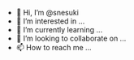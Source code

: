 - 👋 Hi, I’m @snesuki
- 👀 I’m interested in ...
- 🌱 I’m currently learning ...
- 💞️ I’m looking to collaborate on ...
- 📫 How to reach me ...

<!---
snesuki/snesuki is a ✨ special ✨ repository because its `README.md` (this file) appears on your GitHub profile.
You can click the Preview link to take a look at your changes.
--->
